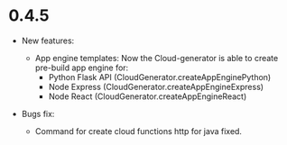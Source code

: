 # 0.4.5
- New features:
    * App engine templates:
        Now the Cloud-generator is able to create pre-build app engine for:
        - Python Flask API (CloudGenerator.createAppEnginePython)
        - Node Express (CloudGenerator.createAppEngineExpress)
        - Node React (CloudGenerator.createAppEngineReact)

- Bugs fix:
    * Command for create cloud functions http for java fixed.




